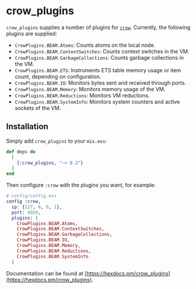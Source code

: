# crow_plugins

`crow_plugins` supplies a number of plugins for
[`crow`](https://github.com/jchristgit/crow). Currently, the following plugins
are supplied:

- `CrowPlugins.BEAM.Atoms`: Counts atoms on the local node.
- `CrowPlugins.BEAM.ContextSwitches`: Counts context switches in the VM.
- `CrowPlugins.BEAM.GarbageCollections`: Counts garbage collections in the VM.
- `CrowPlugins.BEAM.ETS`: Instruments ETS table memory usage or item count,
  depending on configuration.
- `CrowPlugins.BEAM.IO`: Monitors bytes sent and received through ports.
- `CrowPlugins.BEAM.Memory`: Monitors memory usage of the VM.
- `CrowPlugins.BEAM.Reductions`: Monitors VM reductions.
- `CrowPlugins.BEAM.SystemInfo`: Monitors system counters and active sockets of
  the VM.


## Installation

Simply add `crow_plugins` to your `mix.exs`:

```elixir
def deps do
  [
    {:crow_plugins, "~> 0.2"}
  ]
end
```

Then configure `:crow` with the plugins you want, for example:

```elixir
# config/config.exs
config :crow,
  ip: {127, 0, 0, 1},
  port: 4950,
  plugins: [
    CrowPlugins.BEAM.Atoms,
    CrowPlugins.BEAM.ContextSwitches,
    CrowPlugins.BEAM.GarbageCollections,
    CrowPlugins.BEAM.IO,
    CrowPlugins.BEAM.Memory,
    CrowPlugins.BEAM.Reductions,
    CrowPlugins.BEAM.SystemInfo
  ]
```

Documentation can be found at [https://hexdocs.pm/crow_plugins](https://hexdocs.pm/crow_plugins).

